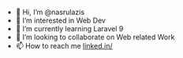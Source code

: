 - 👋 Hi, I’m @nasrulazis
- 👀 I’m interested in Web Dev
- 🌱 I’m currently learning Laravel 9
- 💞️ I’m looking to collaborate on Web related Work
- 📫 How to reach me [linked.in/](https://www.linkedin.com/in/mohammadnasrulazis/)

<!---
nasrulazis/nasrulazis is a ✨ special ✨ repository because its `README.md` (this file) appears on your GitHub profile.
You can click the Preview link to take a look at your changes.
--->
